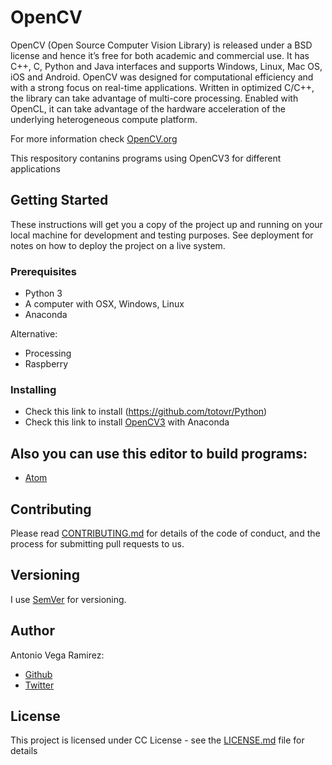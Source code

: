# OpenCV

OpenCV (Open Source Computer Vision Library) is released under a BSD license and hence it’s free for both academic and commercial use. It has C++, C, Python and Java interfaces and supports Windows, Linux, Mac OS, iOS and Android. OpenCV was designed for computational efficiency and with a strong focus on real-time applications. Written in optimized C/C++, the library can take advantage of multi-core processing. Enabled with OpenCL, it can take advantage of the hardware acceleration of the underlying heterogeneous compute platform.

For more information check [OpenCV.org](https://opencv.org/)

This respository contanins programs using OpenCV3 for different applications

## Getting Started

These instructions will get you a copy of the project up and running on your local machine for development and testing purposes. See deployment for notes on how to deploy the project on a live system.

### Prerequisites

* Python 3
* A computer with OSX, Windows, Linux
* Anaconda

Alternative:

* Processing
* Raspberry

### Installing

* Check this link to install (https://github.com/totovr/Python)
* Check this link to install [OpenCV3](https://github.com/totovr/OpenCV/tree/Python/Python) with Anaconda

## Also you can use this editor to build programs:

* [Atom](https://atom.io/)

## Contributing

Please read [CONTRIBUTING.md](https://github.com/totovr/Processing/blob/master/CONTRIBUTING.md) for details of the code of conduct, and the process for submitting pull requests to us.

## Versioning

I use [SemVer](http://semver.org/) for versioning.

## Author

Antonio Vega Ramirez:

* [Github](https://github.com/totovr)
* [Twitter](https://twitter.com/SpainDice)

## License

This project is licensed under CC License - see the [LICENSE.md](https://github.com/totovr/OpenCV/blob/master/LICENSE.md) file for details

